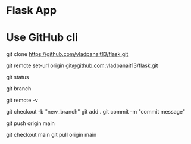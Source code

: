 # Flask App

# Use GitHub cli

git clone https://github.com/vladpanait13/flask.git

git remote set-url origin git@github.com:vladpanait13/flask.git

git status

git branch

git remote -v

git checkout -b "new_branch"
git add .
git commit -m "commit message"

git push origin main

git checkout main
git pull origin main
